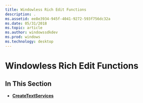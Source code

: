 ```yaml
---
title: Windowless Rich Edit Functions
description: .
ms.assetid: ee8e3934-945f-4041-9272-593f756dc32a
ms.date: 05/31/2018
ms.topic: article
ms.author: windowssdkdev
ms.prod: windows
ms.technology: desktop
---
```


# Windowless Rich Edit Functions

## In This Section

-   [**CreateTextServices**](/windows/win32/Textserv/nf-textserv-createtextservices?branch=master)

 

 




